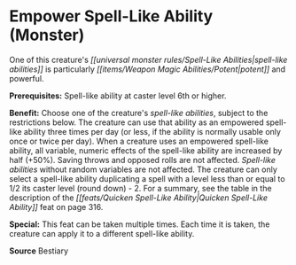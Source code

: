 ﻿---
cssclass: [feats]

---
# Empower Spell-Like Ability (Monster)

One of this creature's _[[universal monster rules/Spell-Like Abilities|spell-like abilities]]_ is particularly _[[items/Weapon Magic Abilities/Potent|potent]]_ and powerful.

**Prerequisites:** Spell-like ability at caster level 6th or higher.

**Benefit:** Choose one of the creature's _spell-like abilities_, subject to the restrictions below. The creature can use that ability as an empowered spell-like ability three times per day (or less, if the ability is normally usable only once or twice per day). When a creature uses an empowered spell-like ability, all variable, numeric effects of the spell-like ability are increased by half (+50%). Saving throws and opposed rolls are not affected. _Spell-like abilities_ without random variables are not affected. The creature can only select a spell-like ability duplicating a spell with a level less than or equal to 1/2 its caster level (round down) - 2. For a summary, see the table in the description of the _[[feats/Quicken Spell-Like Ability|Quicken Spell-Like Ability]]_ feat on page 316.

**Special:** This feat can be taken multiple times. Each time it is taken, the creature can apply it to a different spell-like ability.

**Source** Bestiary